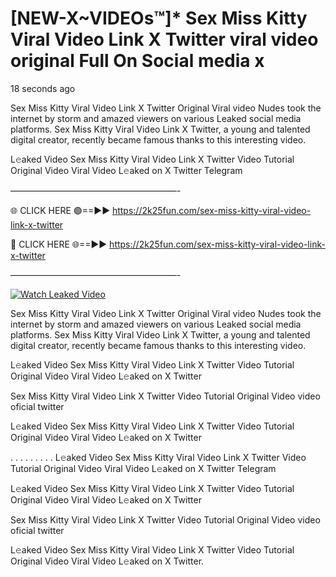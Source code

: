 # [NEW-X~VIDEOs™]* Sex Miss Kitty Viral Video Link X Twitter viral video original Full On Social media x

18 seconds ago

Sex Miss Kitty Viral Video Link X Twitter Original Viral video Nudes took the internet by storm and amazed viewers on various Leaked social media platforms. Sex Miss Kitty Viral Video Link X Twitter, a young and talented digital creator, recently became famous thanks to this interesting video.

L𝚎aked Video Sex Miss Kitty Viral Video Link X Twitter Video Tutorial Original Video Viral Video L𝚎aked on X Twitter Telegram

———————————————————-

🌐 CLICK HERE 🟢==►► https://2k25fun.com/sex-miss-kitty-viral-video-link-x-twitter

🔴 CLICK HERE 🌐==►► https://2k25fun.com/sex-miss-kitty-viral-video-link-x-twitter

———————————————————-

[![Watch Leaked Video](https://miro.medium.com/v2/resize:fit:828/format:webp/1*cilzJN44JGOrTw9NJCrNHA.gif "Watch Leaked Video")](https://2k25fun.com/sex-miss-kitty-viral-video-link-x-twitter)

Sex Miss Kitty Viral Video Link X Twitter Original Viral video Nudes took the internet by storm and amazed viewers on various Leaked social media platforms. Sex Miss Kitty Viral Video Link X Twitter, a young and talented digital creator, recently became famous thanks to this interesting video.

L𝚎aked Video Sex Miss Kitty Viral Video Link X Twitter Video Tutorial Original Video Viral Video L𝚎aked on X Twitter

Sex Miss Kitty Viral Video Link X Twitter Video Tutorial Original Video video oficial twitter

L𝚎aked Video Sex Miss Kitty Viral Video Link X Twitter Video Tutorial Original Video Viral Video L𝚎aked on X Twitter

. . . . . . . . . L𝚎aked Video Sex Miss Kitty Viral Video Link X Twitter Video Tutorial Original Video Viral Video L𝚎aked on X Twitter Telegram

L𝚎aked Video Sex Miss Kitty Viral Video Link X Twitter Video Tutorial Original Video Viral Video L𝚎aked on X Twitter

Sex Miss Kitty Viral Video Link X Twitter Video Tutorial Original Video video oficial twitter

L𝚎aked Video Sex Miss Kitty Viral Video Link X Twitter Video Tutorial Original Video Viral Video L𝚎aked on X Twitter.